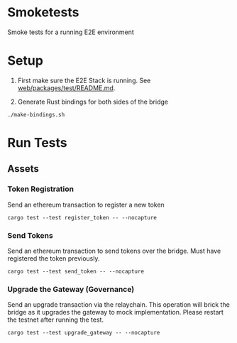 # Smoketests

Smoke tests for a running E2E environment

# Setup

1. First make sure the E2E Stack is running. See [web/packages/test/README.md](../web/packages/test/README.md).

2. Generate Rust bindings for both sides of the bridge

```shell
./make-bindings.sh
```

# Run Tests

## Assets

### Token Registration

Send an ethereum transaction to register a new token

```
cargo test --test register_token -- --nocapture
```
### Send Tokens

Send an ethereum transaction to send tokens over the bridge. Must have registered the token previously.

```
cargo test --test send_token -- --nocapture
```

### Upgrade the Gateway (Governance)

Send an upgrade transaction via the relaychain. This operation will brick the bridge as it upgrades the gateway to mock implementation. Please restart the testnet after running the test.

```
cargo test --test upgrade_gateway -- --nocapture
```

